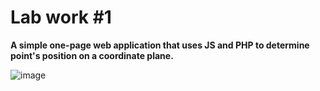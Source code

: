 # Lab work #1
**A simple one-page web application that uses JS and PHP to determine point's position on a coordinate plane.**  

![image](https://github.com/BZ6/WebLab1/assets/85627560/d1e6da45-dab6-46c6-a8b6-9ea27ea46e65)

